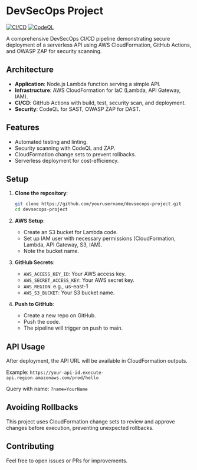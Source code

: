 # DevSecOps Project

<!-- DevSecOps CI/CD pipeline with AWS CloudFormation, GitHub Actions, and OWASP ZAP security scanning -->

[![CI/CD](https://github.com/Nechy-Okeke/devsecops-project/actions/workflows/deploy.yml/badge.svg)](https://github.com/Nechy-Okeke/devsecops-project/actions/workflows/deploy.yml)
[![CodeQL](https://github.com/Nechy-Okeke/devsecops-project/actions/workflows/codeql-analysis.yml/badge.svg)](https://github.com/Nechy-Okeke/devsecops-project/actions/workflows/codeql-analysis.yml)

A comprehensive DevSecOps CI/CD pipeline demonstrating secure deployment of a serverless API using AWS CloudFormation, GitHub Actions, and OWASP ZAP for security scanning.

## Architecture

- **Application**: Node.js Lambda function serving a simple API.
- **Infrastructure**: AWS CloudFormation for IaC (Lambda, API Gateway, IAM).
- **CI/CD**: GitHub Actions with build, test, security scan, and deployment.
- **Security**: CodeQL for SAST, OWASP ZAP for DAST.

## Features

- Automated testing and linting.
- Security scanning with CodeQL and ZAP.
- CloudFormation change sets to prevent rollbacks.
- Serverless deployment for cost-efficiency.

## Setup

1. **Clone the repository**:
   ```bash
   git clone https://github.com/yourusername/devsecops-project.git
   cd devsecops-project
   ```

2. **AWS Setup**:
   - Create an S3 bucket for Lambda code.
   - Set up IAM user with necessary permissions (CloudFormation, Lambda, API Gateway, S3, IAM).
   - Note the bucket name.

3. **GitHub Secrets**:
   - `AWS_ACCESS_KEY_ID`: Your AWS access key.
   - `AWS_SECRET_ACCESS_KEY`: Your AWS secret key.
   - `AWS_REGION`: e.g., us-east-1
   - `AWS_S3_BUCKET`: Your S3 bucket name.

4. **Push to GitHub**:
   - Create a new repo on GitHub.
   - Push the code.
   - The pipeline will trigger on push to main.

## API Usage

After deployment, the API URL will be available in CloudFormation outputs.

Example: `https://your-api-id.execute-api.region.amazonaws.com/prod/hello`

Query with name: `?name=YourName`

## Avoiding Rollbacks

This project uses CloudFormation change sets to review and approve changes before execution, preventing unexpected rollbacks.

## Contributing

Feel free to open issues or PRs for improvements.
#